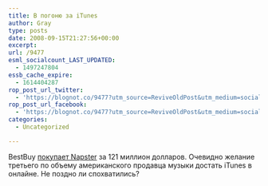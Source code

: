 ```yaml
---
title: В погоню за iTunes
author: Gray
type: posts
date: 2008-09-15T21:27:56+00:00
excerpt:
url: /9477
esml_socialcount_LAST_UPDATED:
  - 1497247804
essb_cache_expire:
  - 1614404287
rop_post_url_twitter:
  - 'https://blognot.co/9477?utm_source=ReviveOldPost&utm_medium=social&utm_campaign=ReviveOldPost'
rop_post_url_facebook:
  - 'https://blognot.co/9477?utm_source=ReviveOldPost&utm_medium=social&utm_campaign=ReviveOldPost'
categories:
  - Uncategorized

---
```








BestBuy <a href="http://www.ubergizmo.com/15/archives/2008/09/best_buy_to_acquire_napster_for_121m.html" target="_blank">покупает Napster</a> за 121 миллион долларов. Очевидно желание третьего по объему американского продавца музыки достать iTunes в онлайне. Не поздно ли спохватились?